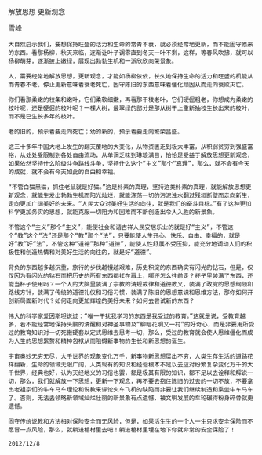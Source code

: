 解放思想 更新观念

雪峰


    大自然启示我们，要想保持旺盛的活力和生命的常青不衰，就必须经常地更新，而不能固守原来的东西。看那杨柳，秋天来临，逐渐让叶子调零直到冬天一叶不剩，这样，等春风吹拂，就可以杨柳萌芽，逐渐披上嫩绿，展现出勃勃生机和一派欣欣向荣景象。

    人，需要经常地解放思想，更新观念，才能如杨柳依依，长久地保持生命的活力和旺盛的机能从而青春不老，停止更新意味着衰老死亡，固守陈旧的东西意味着僵化顽固从而走向衰败灭亡。

    你们看那柔嫩的枝条和嫩叶，它们柔软细嫩，再看那干枝老叶，它们硬倔粗老，你想成为柔嫩的枝叶呢，还是硬倔的枝叶呢？一棵大树，最翠绿的部分是那从树干上重新抽枝生长出来的枝叶，而不是已生长多年的枝叶。

    老的旧的，预示着要走向死亡；幼的新的，预示着要走向繁荣昌盛。

    这三十多年中国大地上发生的翻天覆地的大变化，从物资匮乏到极大丰富，从积弱贫穷到强盛富裕，从处处受限制到各处自由流动，从单调乏味到琳琅满目，恰恰是受益于解放思想更新观念，如果依然坚持什么阶级斗争路线斗争，坚持什么这个“主义”那个“真理”，那么，就不会有今天的成就，就不会有今天如此的自由和幸福。

    “不管白猫黑猫，抓住老鼠就是好猫。”这是朴素的真理，坚持这类朴素的真理，就能解放思想更新观念，就能生发出勃勃生机而阳光灿烂，就能涤荡一切的污泥浊水翻过残垣断壁而走向新生，走向更加广阔美好的未来。“人民大众对美好生活的向往，就是我们的奋斗目标。”有了这种更加科学更加务实的思想，就能克服一切阻力和困难而不断创造出令人入胜的新景象。

    不管这个“主义”那个“主义”，能使社会和谐吉祥人民安居乐业的就是好“主义”，不管这个“教”这个“法”还是那个“教”那个“法”，只要能使人生开心、快乐、自由、幸福的，就是好“教”好“法”，不管这种“道德”那种“道德”，能使人性舒展不受压抑，能充分地调动人们的积极性和创造热情和对美好生活的向往的，就是好“道德”。

    背负的东西越多越沉重，旅行的步伐越慢越艰难，历史积淀的东西确实有闪光的钻石，但是，仅仅因为有闪光的钻石而把历史的所有东西都扛在肩上，哪还怎么往前走？杯子里装满了东西，还能当杯子使用吗？一个人的大脑里装满了宗教的清规戒律和道德教义，装满了政党的思想纲领和路线方针，装满了传统的道德礼仪和习俗习惯，装满了陈旧的思想意识和思维方法，那你如何开创新局面新时代？如何走向更加辉煌的美好未来？如何去尝试新的东西？

    伟大的科学家爱因斯坦说过：“唯一干扰我学习的东西是我受过的教育。”这就是说，受教育越多，若不能经常地保持头脑的清醒和对神圣事物及“柳暗花明又一村”的好奇心，而是非要用所受过的教育知识对一切死搬硬套以定式思维去思考一切，那么，受过的教育就会使人思维僵化而成为人生的思想累赘和精神包袱从而阻碍新事物的生长和新思想的诞生。

    宇宙奥妙无穷无尽，大千世界的现象变化万千，新事物新思想层出不穷，人类生存生活的道路花样翻新，生命的领域无限广阔，人类现有的知识和经验根本不足以去应对纷繁复杂变化万千的大千世界，经典也好，认为天经地义的习俗也罢，都是极其有限的知识，都不足以去诠释和解说一切，那么，我们就解放一下思想，更新一下观念，再不要去抱住陈旧的过去的一切不放，不要拿出老祖宗们的牛车马车理论和说教来评论火车飞机的缺陷而非要让我们继续制造和乘坐牛车马车了。否则，无法去领略新领域灿烂壮丽的新景象有点遗憾，被文明发展的车轮碾得粉身碎骨就更遗憾。

    固守传统说教和方法相对保险安全而无风险，但是，如果活生生的一个人一生只求安全保险而不愿冒一点风险，那么，就躺进棺材里去吧！躺进棺材里埋在地下你就非常的安全保险了！

    2012/12/8




